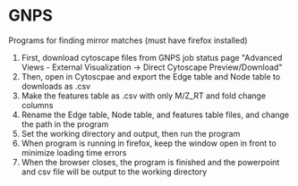 # GNPS
Programs for finding mirror matches (must have firefox installed)

1. First, download cytoscape files from GNPS job status page "Advanced Views - External Visualization -> Direct Cytoscape Preview/Download" 
2. Then, open in Cytoscpae and export the Edge table and Node table to downloads as .csv
3. Make the features table as .csv with only M/Z_RT and fold change columns
4. Rename the Edge table, Node table, and features table files, and change the path in the program
5. Set the working directory and output, then run the program
6. When program is running in firefox, keep the window open in front to minimize loading time errors
7. When the browser closes, the program is finished and the powerpoint and csv file will be output to the working directory
